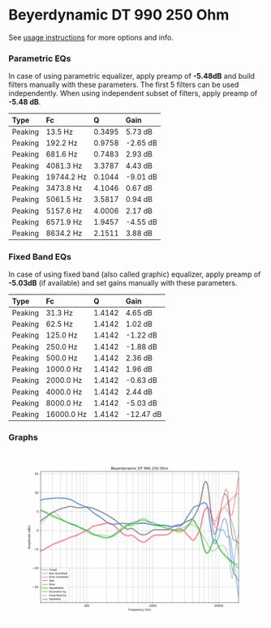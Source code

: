 # Beyerdynamic DT 990 250 Ohm
See [usage instructions](https://github.com/jaakkopasanen/AutoEq#usage) for more options and info.

### Parametric EQs
In case of using parametric equalizer, apply preamp of **-5.48dB** and build filters manually
with these parameters. The first 5 filters can be used independently.
When using independent subset of filters, apply preamp of **-5.48 dB**.

| Type    | Fc         |      Q | Gain     |
|:--------|:-----------|:-------|:---------|
| Peaking | 13.5 Hz    | 0.3495 | 5.73 dB  |
| Peaking | 192.2 Hz   | 0.9758 | -2.65 dB |
| Peaking | 681.6 Hz   | 0.7483 | 2.93 dB  |
| Peaking | 4081.3 Hz  | 3.3787 | 4.43 dB  |
| Peaking | 19744.2 Hz | 0.1044 | -9.01 dB |
| Peaking | 3473.8 Hz  | 4.1046 | 0.67 dB  |
| Peaking | 5061.5 Hz  | 3.5817 | 0.94 dB  |
| Peaking | 5157.6 Hz  | 4.0006 | 2.17 dB  |
| Peaking | 6571.9 Hz  | 1.9457 | -4.55 dB |
| Peaking | 8634.2 Hz  | 2.1511 | 3.88 dB  |

### Fixed Band EQs
In case of using fixed band (also called graphic) equalizer, apply preamp of **-5.03dB**
(if available) and set gains manually with these parameters.

| Type    | Fc         |      Q | Gain      |
|:--------|:-----------|:-------|:----------|
| Peaking | 31.3 Hz    | 1.4142 | 4.65 dB   |
| Peaking | 62.5 Hz    | 1.4142 | 1.02 dB   |
| Peaking | 125.0 Hz   | 1.4142 | -1.22 dB  |
| Peaking | 250.0 Hz   | 1.4142 | -1.88 dB  |
| Peaking | 500.0 Hz   | 1.4142 | 2.36 dB   |
| Peaking | 1000.0 Hz  | 1.4142 | 1.96 dB   |
| Peaking | 2000.0 Hz  | 1.4142 | -0.63 dB  |
| Peaking | 4000.0 Hz  | 1.4142 | 2.44 dB   |
| Peaking | 8000.0 Hz  | 1.4142 | -5.03 dB  |
| Peaking | 16000.0 Hz | 1.4142 | -12.47 dB |

### Graphs
![](./Beyerdynamic%20DT%20990%20250%20Ohm.png)